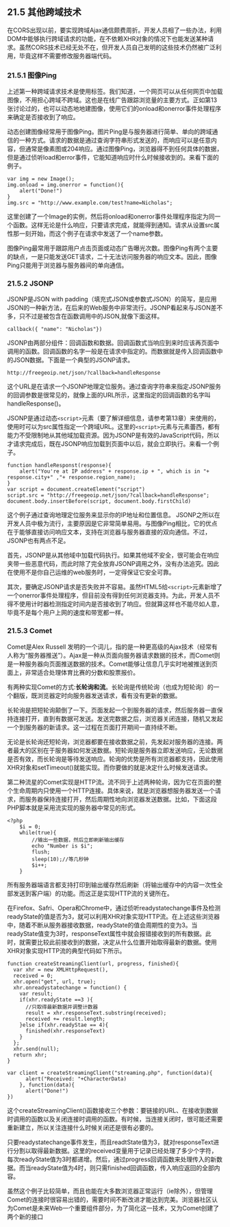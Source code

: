 ## 21.5 其他跨域技术

在CORS出现以前，要实现跨域Ajax通信颇费周折。开发人员相了一些办法，利用DOM中能够执行跨域请求的功能，在不依赖XHR对象的情况下也能发送某种请求。虽然CORS技术已经无处不在，但开发人员自己发明的这些技术仍然被广泛利用，毕竟这样不需要修改服务器端代码。


### 21.5.1 图像Ping

上述第一种跨域请求技术是使用<img>标签。我们知道，一个网页可以从任何网页中加载图像，不用担心跨域不跨域。这也是在线广告跟踪浏览量的主要方式。正如第13张讨论过的，也可以动态地地建图像，使用它们的onload和onerror事件处理程序来确定是否接收到了响应。

动态创建图像经常用于图像Ping。图片Ping是与服务器进行简单、单向的跨域通信的一种方式。请求的数据是通过查询字符串形式发送的，而响应可以是任意内容，但通常是像素图或204响应。通过图像Ping，浏览器得不到任何具体的数据，但是通过侦听load和error事件，它能知道响应时什么时候接收到的。来看下面的例子。

    var img = new Image();
    img.onload = img.onerror = function(){
    	alert("Done!")
    }
    img.src = "http://www.example.com/test?name=Nicholas";

这里创建了一个Image的实例，然后将onload和onerror事件处理程序指定为同一个函数。这样无论是什么响应，只要请求完成，就能得到通知。请求从设置src属性那一刻开始，而这个例子在请求中发送了一个name参数。

图像Ping最常用于跟踪用户点击页面或动态广告曝光次数。图像Ping有两个主要的缺点，一是只能发送GET请求，二十无法访问服务器的响应文本。因此，图像Ping只能用于浏览器与服务器间的单向通信。

### 21.5.2 JSONP

JSONP是JSON with padding（填充式JSON或参数式JSON）的简写，是应用JSON的一种新方法，在后来的Web服务中非常流行。JSONP看起来与JSON差不多，只不过是被包含在函数调用中的JSON,就像下面这样。
    
    callback({ "name": "Nicholas"})

JSONP由两部分组件：回调函数和数据。回调函数式当响应到来时应该再页面中调用的函数。回调函数的名字一般是在请求中指定的。而数据就是传入回调函数中的JSON数据。下面是一个典型的JSONP请求。

    http://freegeoip.net/json/?callback=handleResponse

这个URL是在请求一个JSONP地理定位服务。通过查询字符串来指定JSONP服务的回调参数是很常见的，就像上面的URL所示，这里指定的回调函数的名字叫handleResponse()。

JSONP是通过动态`<script>`元素（要了解详细信息，请参考第13章）来使用的，使用时可以为src属性指定一个跨域URL。这里的`<script>`元素与<img>元素蕾西，都有能力不受限制地从其他域加载资源。因为JSONP是有效的JavaScript代码，所以才请求完成后，既在JSONP响应加载到页面中以后，就会立即执行。来看一个例子。

    function handleResponst(response){
    	alert("You're at IP address" + response.ip + ", which is in "+ response.city+" ,"+ response.region_name);
    }
    var script = document.createElement("script")
    script.src = "http://freegeoip.net/json/?callback=handleResponse";
    document.body.insertBefore(script, document.body.firstChild)


这个例子通过查询地理定位服务来显示你的IP地址和位置信息。
JSONP之所以在开发人员中极为流行，主要原因是它非常简单易用。与图像Ping相比，它的优点在于能够直接访问响应文本，支持在浏览器与服务器直接的双向通信。不过，JSONP也有两点不足。

首先，JSONP是从其他域中加载代码执行。如果其他域不安全，很可能会在响应夹带一些恶意代码，而此时除了完全放弃JSONP调用之外，没有办法追究。因此在使用不是你自己运维的web服务时，一定得保证它安全可靠。

其次，要确定JSONP请求是否失败并不容易。虽然HTML5给`<script>`元素新增了一个onerror事件处理程序，但目前没有得到任何浏览器支持。为此，开发人员不得不使用计时器检测指定时间内是否接收到了响应。但就算这样也不能尽如人意，毕竟不是每个用户上网的速度和带宽都一样。

### 21.5.3 Comet

Comet是Alex Russell 发明的一个词儿，指的是一种更高级的Ajax技术（经常有人称为“服务器推送”）。Ajax是一种从页面向服务器请求数据的技术，而Comet则是一种服务器向页面推送数据的技术。Comet能够让信息几乎实时地被推送到页面上，非常适合处理体育比赛的分数和股票报价。

有两种实现Comet的方式:**长轮询和流**。长轮询是传统轮询（也成为短轮询）的一个翻版，既浏览器定时向服务器发送请求，看有没有更新的数据。

长轮询是把短轮询颠倒了一下。页面发起一个到服务器的请求，然后服务器一直保持连接打开，直到有数据可发送。发送完数据之后，浏览器关闭连接，随机又发起一个到服务器的新请求。这一过程在页面打开期间一直持续不断。

无论是长轮询还短轮询，浏览器都要在接收数据之前，先发起对服务器的连接。两者最大的区别在于服务器如何发送数据。短轮询是服务器立即发送响应，无论数据是否有效，而长轮询是等待发送响应。轮询的优势是所有浏览器都支持，因此使用XHR对象和setTimeout()就能实现。而你要做的就是决定什么时候发送请求。

第二种流星的Comet实现是HTTP流。流不同于上述两种轮询，因为它在页面的整个生命周期内只使用一个HTTP连接。具体来说，就是浏览器想服务器发送一个请求，而服务器保持连接打开，然后周期性地向浏览器发送数据。比如，下面这段PHP脚本就是采用流实现的服务器中常见的形式。

    <?php
    	$i = 0;
    	while(true){
    		//输出一些数据，然后立即刷新输出缓存
    		echo "Number is $i";
    		flush;
    		sleep(10);//等几秒钟
    		$i++;
    	}
    
    
所有服务器端语言都支持打印到输出缓存然后刷新（将输出缓存中的内容一次性全部发送到客户端）的功能。而这正是实现HTTP流的关键所在。


在Firefox、Safri、Opera和Chrome中，通过侦听readystatechange事件及检测readyState的值是否为3，就可以利用XHR对象实现HTTP流。在上述这些浏览器中，随着不断从服务器接收数据，readyState的值会周期性的变为3。当readyState值变为3时，responseText属性中就会报错接收到的所有数据。此时，就需要比较此前接收到的数据，决定从什么位置开始取得最新的数据。使用XHR对象实现HTTP流的典型代码如下所示。

    function createStreamingClient(url, progress, finished){
      var xhr = new XMLHttpRequest(),
      received = 0;
      xhr.open("get", url, true);
      xhr.onreadystatechange = function() {
	    var result;
	    if(xhr.readyState ==3 ){
	      //只取得最新数据并调整计数器
	      result = xhr.responseText.substring(received);
	      received += result.length;
	    }else if(xhr.readyStae == 4){
	      finished(xhr.responseText)
	    }
      };
      xhr.send(null);
      return xhr;
    }
    
    var client = createStreamingClient("streaming.php", function(data){
	      alert("Received: "+CharacterData)
	    }, function(data){
	      alert("Done!")
    })
    

这个createStreamingClient()函数接收三个参数：要链接的URL、在接收到数据时调用的函数以及关闭连接时调用的函数。有时候，当连接关闭时，很可能还需要重新建立，所以关注连接什么时候关闭还是很有必要的。

只要readystatechange事件发生，而且readtState值为3，就对responseText进行分割以取得最新数据。这里的received变量用于记录已经处理了多少个字符，每次readyState值为3时都递增。然后，通过progress回调函数来处理传入的新数据。而当readyState值为4时，则只需finished回调函数，传入响应返回的全部内容。

虽然这个例子比较简单，而且也能在大多数浏览器正常运行（ie除外），但管理Comet的连接时很容易出错的，需要时间不断改进才能达到完美。浏览器社区认为Comet是未来Web一个重要组件部分，为了简化这一技术，又为Comet创建了两个新的接口